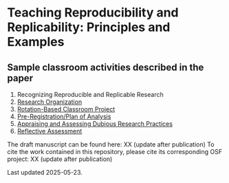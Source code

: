 # Teaching Reproducibility and Replicability: Principles and Examples

## Sample classroom activities described in the paper

1. Recognizing Reproducible and Replicable Research
2. [Research Organization](CreatingReproductionDocumentationExercise)
3. [Rotation-Based Classroom Project](Rotation)
4. [Pre-Registration/Plan of Analysis](PreAnalysis-Plan)
5. [Appraising and Assessing Dubious Research Practices](Assessing-Dubious-Research)
6. [Reflective Assessment](Reproducible-Code-Self-Assessment)

The draft manuscript can be found here: XX (update after publication)
To cite the work contained in this repository, please cite its corresponding OSF project: XX (update after publication)


Last updated 2025-05-23.
